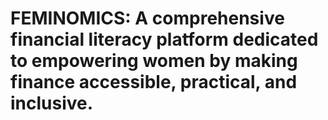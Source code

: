 # FEMINOMICS: A comprehensive financial literacy platform dedicated to empowering women by making finance accessible, practical, and inclusive.
